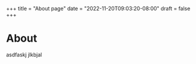 +++
title = "About page"
date = "2022-11-20T09:03:20-08:00"
draft = false
+++

# About

asdfaskj
jlkbjal
